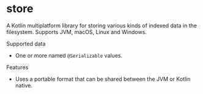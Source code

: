 # store

A Kotlin multiplatform library for storing various kinds of indexed data in the filesystem. Supports JVM, macOS, Linux and Windows.

Supported data

- One or more named `@Serializable` values.

Features

- Uses a portable format that can be shared between the JVM or Kotlin native.
